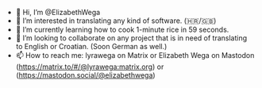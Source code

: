 - 👋 Hi, I’m @ElizabethWega
- 👀 I’m interested in translating any kind of software. (🇭🇷/🇬🇧)
- 🌱 I’m currently learning how to cook 1-minute rice in 59 seconds.
- 💞️ I’m looking to collaborate on any project that is in need of translating to English or Croatian. (Soon German as well.)
- 📫 How to reach me: lyrawega on Matrix or Elizabeth Wega on Mastodon (https://matrix.to/#/@lyrawega:matrix.org) or (https://mastodon.social/@elizabethwega)

<!---
ElizabethWega/ElizabethWega is a ✨ special ✨ repository because its `README.md` (this file) appears on your GitHub profile.
You can click the Preview link to take a look at your changes.
--->
